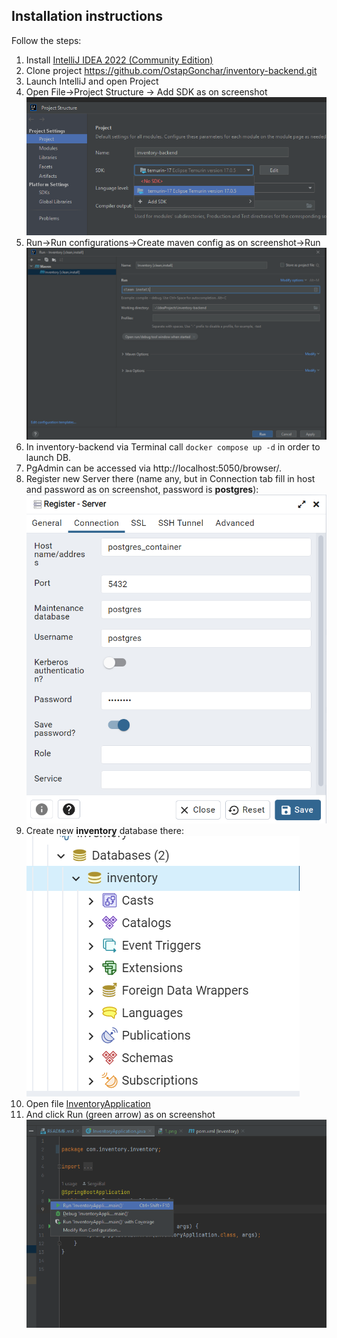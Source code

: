 ## Installation instructions
Follow the steps:
1. Install [IntelliJ IDEA 2022 (Community Edition)](https://www.jetbrains.com/idea/download)
2. Clone project https://github.com/OstapGonchar/inventory-backend.git
3. Launch IntelliJ and open Project
4. Open File->Project Structure -> Add SDK as on screenshot ![0.png](instructions/0.png)
5. Run->Run configurations->Create maven config as on screenshot->Run ![1.png](instructions/1.png)
6. In inventory-backend via Terminal call `docker compose up -d` in order to launch DB. 
7. PgAdmin can be accessed via http://localhost:5050/browser/.
8. Register new Server there (name any, but in Connection tab fill in host and password as on screenshot, password is **postgres**):![img.png](instructions/postgres_server.png)
9. Create new **inventory** database there: ![img.png](instructions/postgres_db.png)
10. Open file [InventoryApplication](src/main/java/com/inventory/InventoryApplication.java)
11. And click Run (green arrow) as on screenshot ![2.png](instructions/2.png)